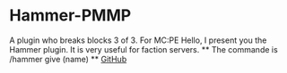 # Hammer-PMMP
A plugin who breaks blocks 3 of 3. For MC:PE
Hello, I present you the Hammer plugin.
It is very useful for faction servers.
** The commande is /hammer give (name) **
[GitHub](http://github.com/georgianYT)
